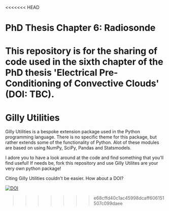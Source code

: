 <<<<<<< HEAD
# PhD Thesis Chapter 6: Radiosonde

This repository is for the sharing of code used in the sixth chapter of the PhD thesis 'Electrical Pre-Conditioning of Convective Clouds' (DOI: TBC). 
=======
# Gilly Utilities

Gilly Utilities is a bespoke extension package used in the Python programming language. There is no specific theme for this package, but rather extends some of the functionality of Python. Alot of these modules are based on using NumPy, SciPy, Pandas and Statsmodels. 

I adore you to have a look around at the code and find something that you'll find useful! If needs be, fork this repository and use Gilly Utilites are your very own python package!

Citing Gilly Utilities couldn't be easier. How about a DOI?

[![DOI](https://zenodo.org/badge/158018663.svg)](https://zenodo.org/badge/latestdoi/158018663)
>>>>>>> e68cffd40c1ac45998dcaff606151507c099daee
